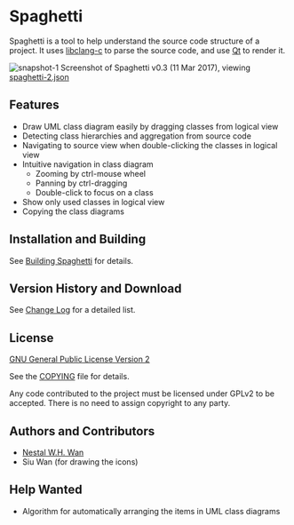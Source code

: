 # Spaghetti

Spaghetti is a tool to help understand the source code structure of a
project. It uses [libclang-c](http://clang.llvm.org/doxygen/group__CINDEX.html)
to parse the source code, and use [Qt](http://doc.qt.io/qt-5/index.html) to
render it.

![snapshot-1](./doc/snapshot1.png)
Screenshot of Spaghetti v0.3 (11 Mar 2017), viewing [spaghetti-2.json](./doc/spaghetti-2.json)

## Features

* Draw UML class diagram easily by dragging classes from logical view
* Detecting class hierarchies and aggregation from source code
* Navigating to source view when double-clicking the classes in logical view
* Intuitive navigation in class diagram
	- Zooming by ctrl-mouse wheel
	- Panning by ctrl-dragging
	- Double-click to focus on a class
* Show only used classes in logical view
* Copying the class diagrams

## Installation and Building

See [Building Spaghetti](doc/building.md) for details.

## Version History and Download

See [Change Log](CHANGELOG.md) for a detailed list.

## License

[GNU General Public License Version 2](https://www.gnu.org/licenses/gpl-2.0.html)

See the [COPYING](./COPYING) file for details.

Any code contributed to the project must be licensed under GPLv2 to be
accepted. There is no need to assign copyright to any party. 

## Authors and Contributors

* [Nestal W.H. Wan](https://gitlab.com/nestal)
* Siu Wan (for drawing the icons)

## Help Wanted

* Algorithm for automatically arranging the items in UML class diagrams 

